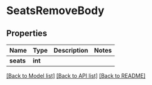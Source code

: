 # SeatsRemoveBody

## Properties
Name | Type | Description | Notes
------------ | ------------- | ------------- | -------------
**seats** | **int** |  | 

[[Back to Model list]](../../README.md#documentation-for-models) [[Back to API list]](../../README.md#documentation-for-api-endpoints) [[Back to README]](../../README.md)


